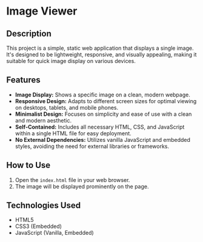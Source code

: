 # Image Viewer

## Description

This project is a simple, static web application that displays a single image. It's designed to be lightweight, responsive, and visually appealing, making it suitable for quick image display on various devices.

## Features

*   **Image Display:**  Shows a specific image on a clean, modern webpage.
*   **Responsive Design:** Adapts to different screen sizes for optimal viewing on desktops, tablets, and mobile phones.
*   **Minimalist Design:**  Focuses on simplicity and ease of use with a clean and modern aesthetic.
*   **Self-Contained:**  Includes all necessary HTML, CSS, and JavaScript within a single HTML file for easy deployment.
*   **No External Dependencies:**  Utilizes vanilla JavaScript and embedded styles, avoiding the need for external libraries or frameworks.

## How to Use

1.  Open the `index.html` file in your web browser.
2.  The image will be displayed prominently on the page.

## Technologies Used

*   HTML5
*   CSS3 (Embedded)
*   JavaScript (Vanilla, Embedded)
```